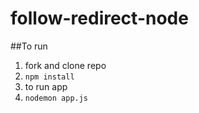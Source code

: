 # follow-redirect-node
##To run 
1. fork and clone repo 
2. ```npm install```
3. to run app
 1. ```nodemon app.js```
